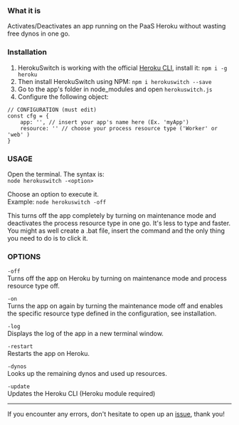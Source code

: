 ### What it is

Activates/Deactivates an app running on the PaaS Heroku without wasting free dynos in one go. 

### Installation

1. HerokuSwitch is working with the official [Heroku CLI](https://devcenter.heroku.com/articles/heroku-cli), install it: `npm i -g heroku`
2. Then install HerokuSwitch using NPM: `npm i herokuswitch --save`
3. Go to the app's folder in node_modules and open `herokuswitch.js`
4. Configure the following object:
```
// CONFIGURATION (must edit)
const cfg = {
	app: '', // insert your app's name here (Ex. 'myApp')
	resource: '' // choose your process resource type ('Worker' or 'web' )
}
```

### USAGE

Open the terminal. The syntax is: <br>
`node herokuswitch -<option>`

Choose an option to execute it.<br>
Example: `node herokuswitch -off`

This turns off the app completely by turning on maintenance mode and deactivates the process resource type in one go. It's less to type and faster. You might as well create a .bat file, insert the command and the only thing you need to do is to click it.


### OPTIONS

`-off`<br>
Turns off the app on Heroku by turning on maintenance mode and process resource type off.

`-on`<br>
Turns the app on again by turning the maintenance mode off and enables the specific resource type defined in the configuration, see installation.

`-log`<br>
Displays the log of the app in a new terminal window.

`-restart`<br>
Restarts the app on Heroku.

`-dynos`<br>
Looks up the remaining dynos and used up resources.

`-update`<br>
Updates the Heroku CLI (Heroku module required)

-----

If you encounter any errors, don't hesitate to open up an [issue](https://github.com/thielicious/HerokuSwitch/issues), thank you!
